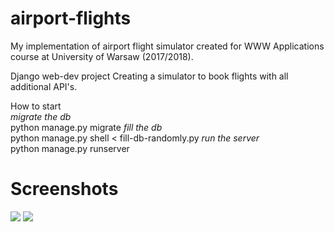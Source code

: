 # airport-flights

My implementation of airport flight simulator created for WWW Applications course at University of Warsaw (2017/2018).

Django web-dev project
Creating a simulator to book flights with all additional API's.

How to start<br>
<i>migrate the db</i><br>
python manage.py migrate
<i>fill the db</i><br>
python manage.py shell < fill-db-randomly.py
<i>run the server</i><br>
python manage.py runserver
# Screenshots
![](https://i.imgur.com/UhyQniv.png)
![](https://i.imgur.com/aCXucu8.png)
